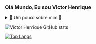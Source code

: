 ### Olá Mundo, Eu sou Victor Henrique

<details>
  <summary> 🌌 Um pouco sobre mim 🌌 </summary>
  
  - Sou um entusiasta da tecnologia e de seus ramos. Me tornei um desenvolvedor pois pela minha paixão por videogames e o espaço, onde desde criança sonhava em um dia criar meu próprio jogo. Depois de ver vários videos de criação de jogos junto com as aulas de programação que tive no meu ensino médio decidi adentrar na carreira de TI. Agora sei que posso aprender muito mais do que fazer um simples jogo, posso desenvolver sites, apps, dashboards, banco de dados etc.
  
  - Atualmente estou apenas adquirindo habilidades para poder adentrar e ter minha primeira experiência no mercado de trabalho. Estou cursando em um bacharel em CdC (Ciências da Computação) na FMU e em casa aprendendo sobre Power BI e Full-Stack. 

</details>

![Victor Henrique GitHub stats](https://github-readme-stats.vercel.app/api?username=VictorVrumm&show_icons=true&theme=tokyonight) 

[![Top Langs](https://github-readme-stats.vercel.app/api/top-langs/?username=VictorVrumm&layout=donut)](https://github.com/VictorVrumm/github-readme-stats)


